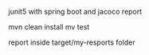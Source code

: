 junit5 with spring boot and jacoco report

mvn clean install
mv test

report inside target/my-resports folder
